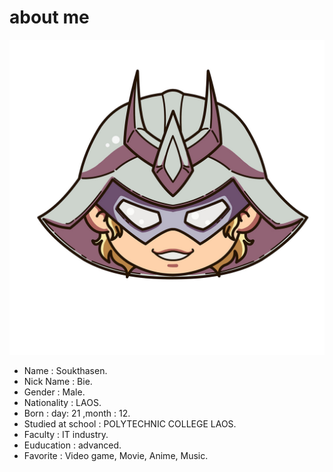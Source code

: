 # about me
![image](/img/Char.jpg "about me")
+ Name : Soukthasen.
+ Nick Name : Bie.
+ Gender : Male.
+ Nationality : LAOS.
+ Born : day: 21 ,month : 12.
+ Studied at school : POLYTECHNIC COLLEGE LAOS.
+ Faculty : IT industry.
+ Euducation : advanced.
+ Favorite : Video game, Movie, Anime, Music.
    
